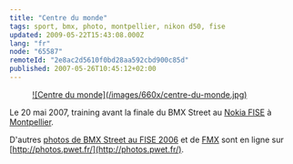```yaml
---
title: "Centre du monde"
tags: sport, bmx, photo, montpellier, nikon d50, fise
updated: 2009-05-22T15:43:08.000Z
lang: "fr"
node: "65587"
remoteId: "2e8ac2d5610f0bd28aa592cbd900c85d"
published: 2007-05-26T10:45:12+02:00
---
```

<figure class="object-center"><a href="/images/centre-du-monde.jpg">![Centre du monde](/images/660x/centre-du-monde.jpg)
</a></figure>


Le 20 mai 2007, training avant la finale du BMX Street au [Nokia FISE](/post/nokia-fise-2007-roller-street-bmx-rampe-wakeboard-and-bmx-street) à [Montpellier](http://photos.pwet.fr/villes-et-departements/herault-34/montpellier/).

D'autres [photos de BMX Street au FISE 2006](http://photos.pwet.fr/galeries/nokia-fise-2006-bmx-street/) et de [FMX](http://photos.pwet.fr/galeries/nokia-fise-2006-fmx/) sont en ligne sur [http://photos.pwet.fr/](http://photos.pwet.fr/).
